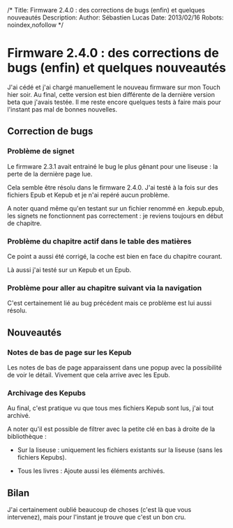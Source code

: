 /*
Title: Firmware 2.4.0 : des corrections de bugs (enfin) et quelques nouveautés
Description: 
Author: Sébastien Lucas
Date: 2013/02/16
Robots: noindex,nofollow
*/
# Firmware 2.4.0 : des corrections de bugs (enfin) et quelques nouveautés

J'ai cédé et j'ai chargé manuellement le nouveau firmware sur mon Touch hier soir. Au final, cette version est bien différente de la dernière version beta que j'avais testée. Il me reste encore quelques tests à faire mais pour l'instant pas mal de bonnes nouvelles.

## Correction de bugs

### Problème de signet
Le firmware 2.3.1 avait entrainé le bug le plus gênant pour une liseuse : la perte de la dernière page lue.

Cela semble être résolu dans le firmware 2.4.0. J'ai testé à la fois sur des fichiers Epub et Kepub et je n'ai repéré aucun problème.

A noter quand même qu'en testant sur un fichier renommé en .kepub.epub, les signets ne fonctionnent pas correctement : je reviens toujours en début de chapitre.
### Problème du chapitre actif dans le table des matières

Ce point a aussi été corrigé, la coche est bien en face du chapitre courant.

Là aussi j'ai testé sur un Kepub et un Epub.
### Problème pour aller au chapitre suivant via la navigation

C'est certainement lié au bug précédent mais ce problème est lui aussi résolu.
## Nouveautés

### Notes de bas de page sur les Kepub
Les notes de bas de page apparaissent dans une popup avec la possibilité de voir le détail. Vivement que cela arrive avec les Epub.
### Archivage des Kepubs

Au final, c'est pratique vu que tous mes fichiers Kepub sont lus, j'ai tout archivé.

A noter qu'il est possible de filtrer avec la petite clé en bas à droite de la bibliothèque :

*	Sur la liseuse : uniquement les fichiers existants sur la liseuse (sans les fichiers Kepubs).

*	Tous les livres : Ajoute aussi les éléments archivés.

## Bilan

J'ai certainement oublié beaucoup de choses (c'est là que vous intervenez), mais pour l'instant je trouve que c'est un bon cru.
